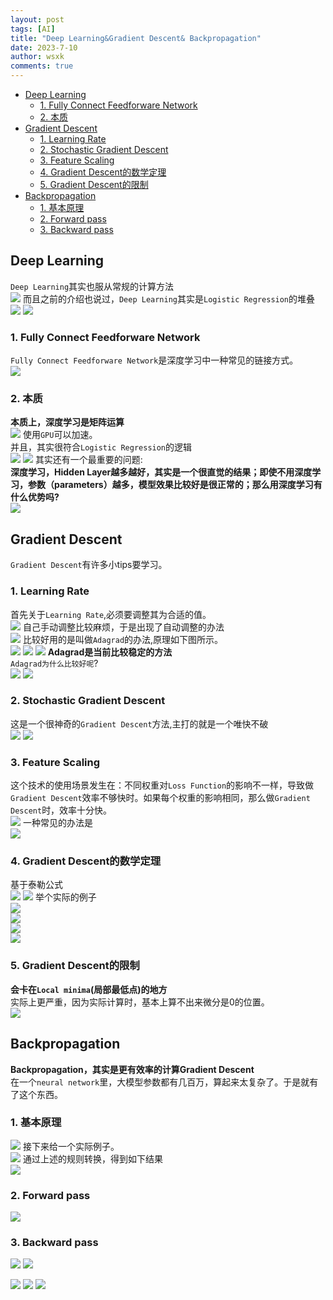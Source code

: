 ```yaml
---
layout: post
tags: [AI]
title: "Deep Learning&Gradient Descent& Backpropagation"
date: 2023-7-10
author: wsxk
comments: true
---
```


- [Deep Learning](#deep-learning)
  - [1. Fully Connect Feedforware Network](#1-fully-connect-feedforware-network)
  - [2. 本质](#2-本质)
- [Gradient Descent](#gradient-descent)
  - [1. Learning Rate](#1-learning-rate)
  - [2. Stochastic Gradient Descent](#2-stochastic-gradient-descent)
  - [3. Feature Scaling](#3-feature-scaling)
  - [4. Gradient Descent的数学定理](#4-gradient-descent的数学定理)
  - [5. Gradient Descent的限制](#5-gradient-descent的限制)
- [Backpropagation](#backpropagation)
  - [1. 基本原理](#1-基本原理)
  - [2. Forward pass](#2-forward-pass)
  - [3. Backward pass](#3-backward-pass)


## Deep Learning<br>
`Deep Learning`其实也服从常规的计算方法<br>
![](https://raw.githubusercontent.com/wsxk/wsxk_pictures/main/2023-7-6/20230712123244.png)
而且之前的介绍也说过，`Deep Learning`其实是`Logistic Regression`的堆叠<br>
![](https://raw.githubusercontent.com/wsxk/wsxk_pictures/main/2023-7-6/20230712123801.png)
![](https://raw.githubusercontent.com/wsxk/wsxk_pictures/main/2023-7-6/20230712123837.png)
### 1. Fully Connect Feedforware Network<br>
`Fully Connect Feedforware Network`是深度学习中一种常见的链接方式。<br>
![](https://raw.githubusercontent.com/wsxk/wsxk_pictures/main/2023-7-6/20230712124031.png)

### 2. 本质<br>
**本质上，深度学习是矩阵运算**<br>
![](https://raw.githubusercontent.com/wsxk/wsxk_pictures/main/2023-7-6/20230712124226.png)
使用`GPU`可以加速。<br>
并且，其实很符合`Logistic Regression`的逻辑<br>
![](https://raw.githubusercontent.com/wsxk/wsxk_pictures/main/2023-7-6/20230712124309.png)
![](https://raw.githubusercontent.com/wsxk/wsxk_pictures/main/2023-7-6/20230712124533.png)
其实还有一个最重要的问题:<br>
**深度学习，Hidden Layer越多越好，其实是一个很直觉的结果；即使不用深度学习，参数（parameters）越多，模型效果比较好是很正常的；那么用深度学习有什么优势吗?**<br>
![](https://raw.githubusercontent.com/wsxk/wsxk_pictures/main/2023-7-6/20230712124802.png)

## Gradient Descent<br>
`Gradient Descent`有许多小tips要学习。<br>
### 1. Learning Rate<br>
首先关于`Learning Rate`,必须要调整其为合适的值。<br>
![](https://raw.githubusercontent.com/wsxk/wsxk_pictures/main/2023-7-6/20230713075511.png)
自己手动调整比较麻烦，于是出现了自动调整的办法<br>
![](https://raw.githubusercontent.com/wsxk/wsxk_pictures/main/2023-7-6/20230713075834.png)
比较好用的是叫做`Adagrad`的办法,原理如下图所示。<br>
![](https://raw.githubusercontent.com/wsxk/wsxk_pictures/main/2023-7-6/20230713080208.png)
![](https://raw.githubusercontent.com/wsxk/wsxk_pictures/main/2023-7-6/20230713080523.png)
![](https://raw.githubusercontent.com/wsxk/wsxk_pictures/main/2023-7-6/20230713080618.png)
**Adagrad是当前比较稳定的方法**<br>
`Adagrad为什么比较好呢`?<br>
![](https://raw.githubusercontent.com/wsxk/wsxk_pictures/main/2023-7-6/20230713082003.png)
![](https://raw.githubusercontent.com/wsxk/wsxk_pictures/main/2023-7-6/20230713082410.png)

### 2. Stochastic Gradient Descent<br>
这是一个很神奇的`Gradient Descent`方法,主打的就是一个唯快不破<br>
![](https://raw.githubusercontent.com/wsxk/wsxk_pictures/main/2023-7-6/20230713082906.png)
![](https://raw.githubusercontent.com/wsxk/wsxk_pictures/main/2023-7-6/20230713094442.png)

### 3. Feature Scaling<br>
这个技术的使用场景发生在：不同权重对`Loss Function`的影响不一样，导致做`Gradient Descent`效率不够快时。如果每个权重的影响相同，那么做`Gradient Descent`时，效率十分快。<br>
![](https://raw.githubusercontent.com/wsxk/wsxk_pictures/main/2023-7-6/20230713100830.png)
一种常见的办法是<br>
![](https://raw.githubusercontent.com/wsxk/wsxk_pictures/main/2023-7-6/20230713101512.png)

### 4. Gradient Descent的数学定理<br>
基于泰勒公式<br>
![](https://raw.githubusercontent.com/wsxk/wsxk_pictures/main/2023-7-6/20230713102615.png)
![](https://raw.githubusercontent.com/wsxk/wsxk_pictures/main/2023-7-6/20230713103015.png)
举个实际的例子<br>
![](https://raw.githubusercontent.com/wsxk/wsxk_pictures/main/2023-7-6/20230713104139.png)<br>
![](https://raw.githubusercontent.com/wsxk/wsxk_pictures/main/2023-7-6/20230713104235.png)<br>
![](https://raw.githubusercontent.com/wsxk/wsxk_pictures/main/2023-7-6/20230713104322.png)<br>
![](https://raw.githubusercontent.com/wsxk/wsxk_pictures/main/2023-7-6/20230713103947.png)<br>

### 5. Gradient Descent的限制<br>
**会卡在`Local minima`(局部最低点)的地方**<br>
实际上更严重，因为实际计算时，基本上算不出来微分是0的位置。<br>
![](https://raw.githubusercontent.com/wsxk/wsxk_pictures/main/2023-7-6/20230713104743.png)

## Backpropagation<br>
**Backpropagation，其实是更有效率的计算Gradient Descent**<br>
在一个`neural network`里，大模型参数都有几百万，算起来太复杂了。于是就有了这个东西。<br>
### 1. 基本原理<br>
![](https://raw.githubusercontent.com/wsxk/wsxk_pictures/main/2023-7-6/%E5%B1%8F%E5%B9%95%E6%88%AA%E5%9B%BE%202023-07-14%20125729.png)
接下来给一个实际例子。<br>
![](https://raw.githubusercontent.com/wsxk/wsxk_pictures/main/2023-7-6/%E5%B1%8F%E5%B9%95%E6%88%AA%E5%9B%BE%202023-07-14%20130215.png)
通过上述的规则转换，得到如下结果<br>
![](https://raw.githubusercontent.com/wsxk/wsxk_pictures/main/2023-7-6/%E5%B1%8F%E5%B9%95%E6%88%AA%E5%9B%BE%202023-07-14%20130533.png)
### 2. Forward pass<br>
![](https://raw.githubusercontent.com/wsxk/wsxk_pictures/main/2023-7-6/%E5%B1%8F%E5%B9%95%E6%88%AA%E5%9B%BE%202023-07-14%20130639.png)

### 3. Backward pass<br>
![](https://raw.githubusercontent.com/wsxk/wsxk_pictures/main/2023-7-6/%E5%B1%8F%E5%B9%95%E6%88%AA%E5%9B%BE%202023-07-14%20131612.png)
![](https://raw.githubusercontent.com/wsxk/wsxk_pictures/main/2023-7-6/20230714141223.png)

![](https://raw.githubusercontent.com/wsxk/wsxk_pictures/main/2023-7-6/20230714141252.png)
![](https://raw.githubusercontent.com/wsxk/wsxk_pictures/main/2023-7-6/%E5%B1%8F%E5%B9%95%E6%88%AA%E5%9B%BE%202023-07-14%20131701.png)
![](https://raw.githubusercontent.com/wsxk/wsxk_pictures/main/2023-7-6/20230714141054.png)
